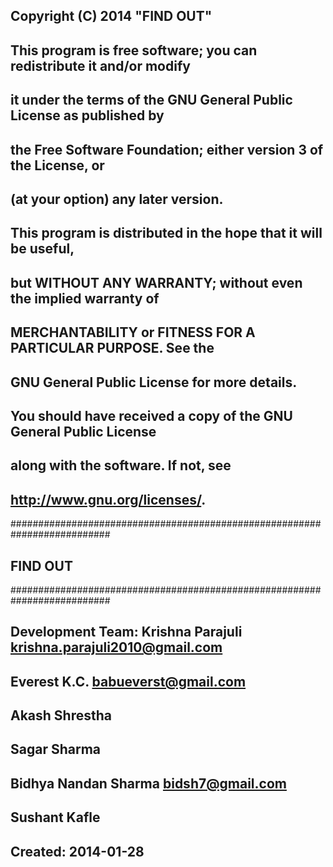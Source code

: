 ## Copyright (C) 2014 "FIND OUT" 
## 
## This program is free software; you can redistribute it and/or modify
## it under the terms of the GNU General Public License as published by
## the Free Software Foundation; either version 3 of the License, or
## (at your option) any later version.
## 
## This program is distributed in the hope that it will be useful,
## but WITHOUT ANY WARRANTY; without even the implied warranty of
## MERCHANTABILITY or FITNESS FOR A PARTICULAR PURPOSE.  See the
## GNU General Public License for more details.
## 
## You should have received a copy of the GNU General Public License
## along with the software.  If not, see
## <http://www.gnu.org/licenses/>.

########################################################################## 
##				FIND OUT				##
##########################################################################

## Development Team: 	Krishna Parajuli <krishna.parajuli2010@gmail.com>
##			Everest K.C. <babueverst@gmail.com>
##			Akash Shrestha
##			Sagar Sharma
##			Bidhya Nandan Sharma <bidsh7@gmail.com>
##			Sushant Kafle

## Created: 2014-01-28


